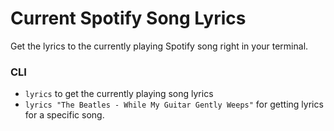 # Current Spotify Song Lyrics

Get the lyrics to the currently playing Spotify song right in your terminal.

### CLI

- `lyrics` to get the currently playing song lyrics
- `lyrics "The Beatles - While My Guitar Gently Weeps"` for getting lyrics for a specific song.
